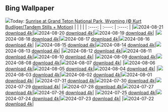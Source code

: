 ## Bing Wallpaper
![](./wallpaper/2024-08-21.jpg)Today: [Sunrise at Grand Teton National Park, Wyoming (© Kurt Budliger/Tandem Stills + Motion)](./wallpaper/2024-08-21.jpg)
|      |      |      |
| :----: | :----: | :----: |
|![](./wallpaper/2024-08-21_sm.jpg)2024-08-21 [download 4k](./wallpaper/2024-08-21.jpg)|![](./wallpaper/2024-08-20_sm.jpg)2024-08-20 [download 4k](./wallpaper/2024-08-20.jpg)|![](./wallpaper/2024-08-19_sm.jpg)2024-08-19 [download 4k](./wallpaper/2024-08-19.jpg)|
|![](./wallpaper/2024-08-18_sm.jpg)2024-08-18 [download 4k](./wallpaper/2024-08-18.jpg)|![](./wallpaper/2024-08-17_sm.jpg)2024-08-17 [download 4k](./wallpaper/2024-08-17.jpg)|![](./wallpaper/2024-08-16_sm.jpg)2024-08-16 [download 4k](./wallpaper/2024-08-16.jpg)|
|![](./wallpaper/2024-08-15_sm.jpg)2024-08-15 [download 4k](./wallpaper/2024-08-15.jpg)|![](./wallpaper/2024-08-14_sm.jpg)2024-08-14 [download 4k](./wallpaper/2024-08-14.jpg)|![](./wallpaper/2024-08-13_sm.jpg)2024-08-13 [download 4k](./wallpaper/2024-08-13.jpg)|
|![](./wallpaper/2024-08-12_sm.jpg)2024-08-12 [download 4k](./wallpaper/2024-08-12.jpg)|![](./wallpaper/2024-08-11_sm.jpg)2024-08-11 [download 4k](./wallpaper/2024-08-11.jpg)|![](./wallpaper/2024-08-10_sm.jpg)2024-08-10 [download 4k](./wallpaper/2024-08-10.jpg)|
|![](./wallpaper/2024-08-09_sm.jpg)2024-08-09 [download 4k](./wallpaper/2024-08-09.jpg)|![](./wallpaper/2024-08-08_sm.jpg)2024-08-08 [download 4k](./wallpaper/2024-08-08.jpg)|![](./wallpaper/2024-08-07_sm.jpg)2024-08-07 [download 4k](./wallpaper/2024-08-07.jpg)|
|![](./wallpaper/2024-08-06_sm.jpg)2024-08-06 [download 4k](./wallpaper/2024-08-06.jpg)|![](./wallpaper/2024-08-05_sm.jpg)2024-08-05 [download 4k](./wallpaper/2024-08-05.jpg)|![](./wallpaper/2024-08-04_sm.jpg)2024-08-04 [download 4k](./wallpaper/2024-08-04.jpg)|
|![](./wallpaper/2024-08-03_sm.jpg)2024-08-03 [download 4k](./wallpaper/2024-08-03.jpg)|![](./wallpaper/2024-08-02_sm.jpg)2024-08-02 [download 4k](./wallpaper/2024-08-02.jpg)|![](./wallpaper/2024-08-01_sm.jpg)2024-08-01 [download 4k](./wallpaper/2024-08-01.jpg)|
|![](./wallpaper/2024-07-31_sm.jpg)2024-07-31 [download 4k](./wallpaper/2024-07-31.jpg)|![](./wallpaper/2024-07-30_sm.jpg)2024-07-30 [download 4k](./wallpaper/2024-07-30.jpg)|![](./wallpaper/2024-07-29_sm.jpg)2024-07-29 [download 4k](./wallpaper/2024-07-29.jpg)|
|![](./wallpaper/2024-07-28_sm.jpg)2024-07-28 [download 4k](./wallpaper/2024-07-28.jpg)|![](./wallpaper/2024-07-27_sm.jpg)2024-07-27 [download 4k](./wallpaper/2024-07-27.jpg)|![](./wallpaper/2024-07-26_sm.jpg)2024-07-26 [download 4k](./wallpaper/2024-07-26.jpg)|
|![](./wallpaper/2024-07-25_sm.jpg)2024-07-25 [download 4k](./wallpaper/2024-07-25.jpg)|![](./wallpaper/2024-07-24_sm.jpg)2024-07-24 [download 4k](./wallpaper/2024-07-24.jpg)|![](./wallpaper/2024-07-23_sm.jpg)2024-07-23 [download 4k](./wallpaper/2024-07-23.jpg)|
|![](./wallpaper/2024-07-22_sm.jpg)2024-07-22 [download 4k](./wallpaper/2024-07-22.jpg)|